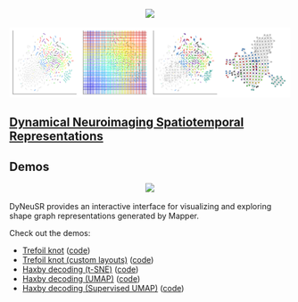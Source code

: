 <p align="center">
	<img src="../docs/assets/logo.png" height="250">
</p>

<p align="center">
	<img src="../examples/haxby_decoding/mapper_stages.png">
</p>


## **[Dynamical Neuroimaging Spatiotemporal Representations](https://braindynamicslab.github.io/dyneusr/)**

## **Demos**

<p align="center">
	<a href="https://github.com/braindynamicslab/dyneusr/tree/master/examples/haxby_decoding">
		<img src="../examples/haxby_decoding/dyneusr_haxby_decoding.png">
	</a>
</p>
DyNeuSR provides an interactive interface for visualizing and exploring shape graph representations generated by Mapper. 

Check out the demos:

- [Trefoil knot](https://braindynamicslab.github.io/dyneusr/demo/trefoil-knot/) ([code](https://github.com/braindynamicslab/dyneusr/blob/master/demo/trefoil-knot/trefoil_knot.py))
- [Trefoil knot (custom layouts)](https://braindynamicslab.github.io/dyneusr/demo/trefoil-knot/) ([code](https://github.com/braindynamicslab/dyneusr/blob/master/demo/trefoil-knot-custom-layouts/trefoil_knot_custom_layouts.py))
- [Haxby decoding (t-SNE)](https://braindynamicslab.github.io/dyneusr/demo/haxby-tsne/) ([code](https://github.com/braindynamicslab/dyneusr/blob/master/demo/haxby-tsne/haxby_tsne.py))
- [Haxby decoding (UMAP)](https://braindynamicslab.github.io/dyneusr/demo/haxby-umap/) ([code](https://github.com/braindynamicslab/dyneusr/blob/master/demo/haxby-umap/haxby_umap.py))
- [Haxby decoding (Supervised UMAP)](https://braindynamicslab.github.io/dyneusr/demo/haxby-umap-supervised/) ([code](https://github.com/braindynamicslab/dyneusr/blob/master/demo/haxby-umap-supervised/haxby_umap_supervised.py))